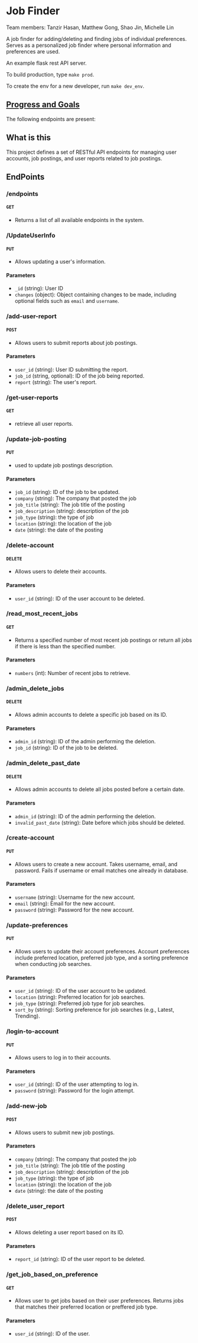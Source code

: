 # Job Finder

Team members: Tanzir Hasan, Matthew Gong, Shao Jin, Michelle Lin

A job finder for adding/deleting and finding jobs of individual preferences. Serves as a personalized job finder where personal information and preferences are used. 

An example flask rest API server.

To build production, type `make prod`.

To create the env for a new developer, run `make dev_env`.

## [Progress and Goals](https://github.com/MatthewZGong/404ErrorRepoNotFound/blob/master/documentation/ProgressAndGoals.md)

The following endpoints are present:

## What is this

This project defines a set of RESTful API endpoints for managing user accounts, job postings, and user reports related to job postings.

## EndPoints

### /endpoints

#### `GET`

- Returns a list of all available endpoints in the system.

### /UpdateUserInfo

#### `PUT`

- Allows updating a user's information. 

#### Parameters

- `_id` (string): User ID
- `changes` (object): Object containing changes to be made, including optional fields such as `email` and `username`.

### /add-user-report

#### `POST`

- Allows users to submit reports about job postings.

#### Parameters

- `user_id` (string): User ID submitting the report.
- `job_id` (string, optional): ID of the job being reported.
- `report` (string): The user's report.

### /get-user-reports

#### `GET`

- retrieve all user reports.

### /update-job-posting

#### `PUT`

- used to update job postings description.

#### Parameters

- `job_id` (string): ID of the job to be updated.
- `company` (string): The company that posted the job
- `job_title` (string): The job title of the posting
- `job_description` (string): description of the job
- `job_type` (string): the type of job
- `location` (string): the location of the job
- `date` (string): the date of the posting

### /delete-account

#### `DELETE`

- Allows users to delete their accounts.

#### Parameters

- `user_id` (string): ID of the user account to be deleted.

### /read_most_recent_jobs

#### `GET`

- Returns a specified number of most recent job postings or return all jobs if there is less than the specified number.

#### Parameters

- `numbers` (int): Number of recent jobs to retrieve.

### /admin_delete_jobs

#### `DELETE`

- Allows admin accounts to delete a specific job based on its ID.

#### Parameters

- `admin_id` (string): ID of the admin performing the deletion.
- `job_id` (string): ID of the job to be deleted.

### /admin_delete_past_date

#### `DELETE`

- Allows admin accounts to delete all jobs posted before a certain date.

#### Parameters

- `admin_id` (string): ID of the admin performing the deletion.
- `invalid_past_date` (string): Date before which jobs should be deleted.

### /create-account

#### `PUT`

- Allows users to create a new account. Takes username, email, and password. Fails if username or email matches one already in database.

#### Parameters

- `username` (string): Username for the new account.
- `email` (string): Email for the new account.
- `password` (string): Password for the new account.

### /update-preferences

#### `PUT`

- Allows users to update their account preferences. Account preferences include preferred location, preferred job type, and a sorting preference when conducting job searches.

#### Parameters

- `user_id` (string): ID of the user account to be updated.
- `location` (string): Preferred location for job searches.
- `job_type` (string): Preferred job type for job searches.
- `sort_by` (string): Sorting preference for job searches (e.g., Latest, Trending).

### /login-to-account

#### `PUT`

- Allows users to log in to their accounts. 

#### Parameters

- `user_id` (string): ID of the user attempting to log in.
- `password` (string): Password for the login attempt.

### /add-new-job

#### `POST`

- Allows users to submit new job postings. 

#### Parameters

- `company` (string): The company that posted the job
- `job_title` (string): The job title of the posting
- `job_description` (string): description of the job
- `job_type` (string): the type of job
- `location` (string): the location of the job
- `date` (string): the date of the posting

### /delete_user_report

#### `POST`

- Allows deleting a user report based on its ID.

#### Parameters

- `report_id` (string): ID of the user report to be deleted.

### /get_job_based_on_preference

#### `GET`

- Allows user to get jobs based on their user preferences. Returns jobs that matches their preferred location or preffered job type.

#### Parameters

- `user_id` (string): ID of the user.





